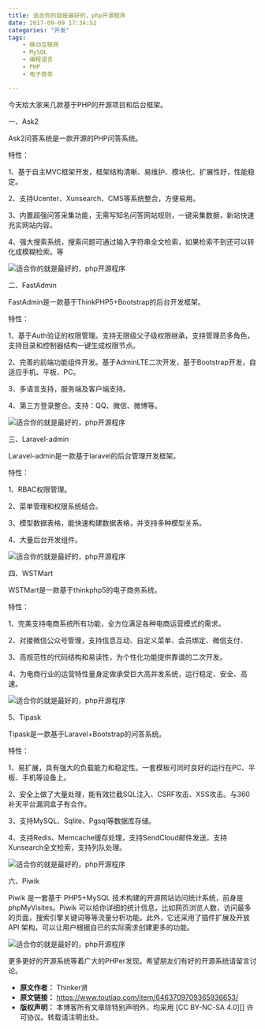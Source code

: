```yaml
---
title: 适合你的就是最好的，php开源程序
date: 2017-09-09 17:34:52
categories: "开发"
tags:
	- 移动互联网
	- MySQL
	- 编程语言
	- PHP
	- 电子商务

---
```


今天给大家来几款基于PHP的开源项目和后台框架。  


一、Ask2

Ask2问答系统是一款开源的PHP问答系统。

特性：

1、基于自主MVC框架开发，框架结构清晰、易维护、模块化、扩展性好，性能稳定。

2、支持Ucenter、Xunsearch、CMS等系统整合，方便易用。

3、内置超强问答采集功能，无需写知名问答网站规则，一键采集数据，新站快速充实网站内容。

4、强大搜索系统，搜索问题可通过输入字符串全文检索，如果检索不到还可以转化成模糊检索。等

![适合你的就是最好的，php开源程序][php]

二、FastAdmin  


FastAdmin是一款基于ThinkPHP5+Bootstrap的后台开发框架。  


特性：

1、基于Auth验证的权限管理。支持无限级父子级权限继承，支持管理员多角色，支持目录和控制器结构一键生成权限节点。

2、完善的前端功能组件开发。基于AdminLTE二次开发，基于Bootstrap开发，自适应手机、平板、PC。

3、多语言支持，服务端及客户端支持。

4、第三方登录整合。支持：QQ、微信、微博等。

![适合你的就是最好的，php开源程序][php 1]

三、Laravel-admin  


Laravel-admin是一款基于laravel的后台管理开发框架。  


特性：

1、RBAC权限管理。

2、菜单管理和权限系统结合。

3、模型数据表格，能快速构建数据表格，并支持多种模型关系。  


4、大量后台开发组件。  


![适合你的就是最好的，php开源程序][php 2]

四、WSTMart  


WSTMart是一款基于thinkphp5的电子商务系统。  


特性：

1、完美支持电商系统所有功能，全方位满足各种电商运营模式的需求。

2、对接微信公众号管理，支持信息互动、自定义菜单、会员绑定、微信支付、

3、高规范性的代码结构和易读性，为个性化功能提供靠谱的二次开发。  


4、为电商行业的运营特性量身定做承受巨大高并发系统，运行稳定、安全、高速。

![适合你的就是最好的，php开源程序][php 3]

5、Tipask  


Tipask是一款基于Laravel+Bootstrap的问答系统。

特性：

1、易扩展，具有强大的负载能力和稳定性。一套模板可同时良好的运行在PC、平板、手机等设备上。

2、安全上做了大量处理，能有效拦截SQL注入、CSRF攻击、XSS攻击。与360补天平台漏洞盒子有合作。

3、支持MySQL、Sqlite、Pgsql等数据库存储。

4、支持Redis、Memcache缓存处理，支持SendCloud邮件发送，支持Xunsearch全文检索，支持列队处理。

![适合你的就是最好的，php开源程序][php 4]

六、Piwik

Piwik 是一套基于 PHP5+MySQL 技术构建的开源网站访问统计系统，前身是 phpMyVisites。Piwik 可以给你详细的统计信息，比如网页浏览人数，访问最多的页面，搜索引擎关键词等等流量分析功能。此外，它还采用了插件扩展及开放 API 架构，可以让用户根据自已的实际需求创建更多的功能。

![适合你的就是最好的，php开源程序][php 5]

更多更好的开源系统等着广大的PHPer发现。希望朋友们有好的开源系统请留言讨论。


[php]: static/resources/crawler/ZAYU-7FUV-IVYJ.jpg
[php 1]: static/resources/crawler/ZAVN-YIVM-VVNI.jpg
[php 2]: static/resources/crawler/EI2Q-IAVB-AZIY.jpg
[php 3]: static/resources/crawler/BYBQ-NBRM-ZEMM.jpg
[php 4]: static/resources/crawler/RYYA-FEEA-ZQ3E.jpg
[php 5]: static/resources/crawler/IUIF-VEZU-MAZZ.jpg
 *  **原文作者：** Thinker贤
 *  **原文链接：** https://www.toutiao.com/item/6463709709365936653/
 *  **版权声明：** 本博客所有文章除特别声明外，均采用 [CC BY-NC-SA 4.0][] 许可协议。转载请注明出处。
